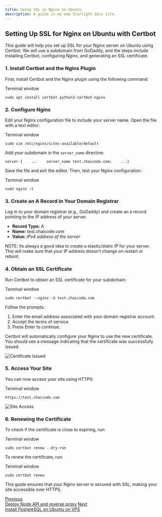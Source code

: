 ```yaml
---
title: Setup SSL in Nginx on Ubuntu
description: A guide in my new Starlight docs site.
---
```



Setting Up SSL for Nginx on Ubuntu with Certbot
-----------------------------------------------

This guide will help you set up SSL for your Nginx server on Ubuntu using Certbot. We will use a subdomain from GoDaddy, and the steps include installing Certbot, configuring Nginx, and generating an SSL certificate.

### 1\. Install Certbot and the Nginx Plugin

First, install Certbot and the Nginx plugin using the following command:

Terminal window

    sudo apt install certbot python3-certbot-nginx

### 2\. Configure Nginx

Edit your Nginx configuration file to include your server name. Open the file with a text editor:

Terminal window

    sudo vim /etc/nginx/sites-available/default

Add your subdomain in the `server_name` directive:

    server {    ...    server_name test.chaicode.com;    ...}

Save the file and exit the editor. Then, test your Nginx configuration:

Terminal window

    sudo nginx -t

### 3\. Create an A Record in Your Domain Registrar

Log in to your domain registrar (e.g., GoDaddy) and create an `A` record pointing to the IP address of your server.

*   **Record Type:** A
*   **Name:** test.chaicode.com
*   **Value:** _IPv4 address of the server_

NOTE: Its always a good idea to create a elastic/static IP for your server. This will make sure that your IP address doesn’t change on restart or reboot.

### 4\. Obtain an SSL Certificate

Run Certbot to obtain an SSL certificate for your subdomain:

Terminal window

    sudo certbot --nginx -d test.chaicode.com

Follow the prompts:

1.  Enter the email address associated with your domain registrar account.
2.  Accept the terms of service.
3.  Press Enter to continue.

Certbot will automatically configure your Nginx to use the new certificate. You should see a message indicating that the certificate was successfully issued.

![Certificate Issued](https://wajeshubham-portfolio.s3.ap-south-1.amazonaws.com/Screenshot+2024-07-10+001416.png)

### 5\. Access Your Site

You can now access your site using HTTPS:

Terminal window

    https://test.chaicode.com

![Site Access](https://wajeshubham-portfolio.s3.ap-south-1.amazonaws.com/Screenshot+2024-07-10+001500.png)

### 6\. Renewing the Certificate

To check if the certificate is close to expiring, run:

Terminal window

    sudo certbot renew --dry-run

To renew the certificate, run:

Terminal window

    sudo certbot renew

This guide ensures that your Nginx server is secured with SSL, making your site accessible over HTTPS.

[Previous  
Deploy Node API and reverse proxy](/deploy-node-api-reverse-proxy/) [Next  
Install PostgreSQL on Ubuntu on VPS](/postgres-vps-ubuntu/)